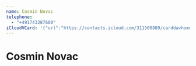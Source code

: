 ```yaml
---
name: Cosmin Novac
telephone:
  - "+491743287600"
iCloudVCard: '{"url":"https://contacts.icloud.com/311500889/carddavhome/card/981DD9EE-A903-4C7F-AB5D-B87A6A9E00F4.vcf","etag":"\"kmfhatns\"","data":"BEGIN:VCARD\r\nVERSION:3.0\r\nFN:\r\nN:Novac;Cosmin;;;\r\nUID:6DC29924-F5B9-4082-9F1F-AA64F4367204\r\nPRODID:-//Apple Inc.//iOS 12.1.2//EN\r\nREV:2025-04-03T22:17:57Z\r\nORG:;\r\nTEL:+491743287600\r\nEND:VCARD"}'
---
```

# Cosmin Novac